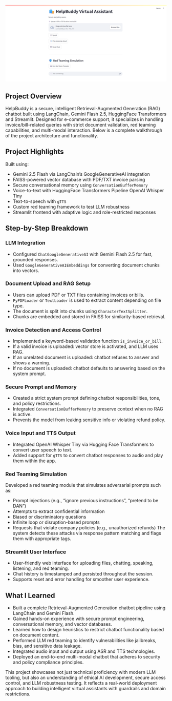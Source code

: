 ![HelpBuddy RAG Chatbot Screenshot](https://github.com/TahaPatil2004/HelpBuddy-RAG-VIrtualAssistant/raw/master/media/HelpBuddy-RAG-Chatbot-06-23-2025_10_08_PM.png)

## Project Overview

HelpBuddy is a secure, intelligent Retrieval-Augmented Generation (RAG) chatbot built using LangChain, Gemini Flash 2.5, HuggingFace Transformers and Streamlit. Designed for e-commerce support, it specializes in handling invoice/bill-related queries with strict document validation, red teaming capabilities, and multi-modal interaction. Below is a complete walkthrough of the project architecture and functionality.

## Project Highlights

Built using:
* Gemini 2.5 Flash via LangChain’s GoogleGenerativeAI integration
* FAISS-powered vector database with PDF/TXT invoice parsing
* Secure conversational memory using `ConversationBufferMemory`
* Voice-to-text with HuggingFace Transformers Pipeline OpenAI Whisper Tiny
* Text-to-speech with `gTTS`
* Custom red teaming framework to test LLM robustness
* Streamlit frontend with adaptive logic and role-restricted responses

## Step-by-Step Breakdown

### LLM Integration
* Configured `ChatGoogleGenerativeAI` with Gemini Flash 2.5 for fast, grounded responses.
* Used `GoogleGenerativeAIEmbeddings` for converting document chunks into vectors.

### Document Upload and RAG Setup
* Users can upload PDF or TXT files containing invoices or bills.
* `PyPDFLoader` or `TextLoader` is used to extract content depending on file type.
* The document is split into chunks using `CharacterTextSplitter`.
* Chunks are embedded and stored in FAISS for similarity-based retrieval.

### Invoice Detection and Access Control
* Implemented a keyword-based validation function `is_invoice_or_bill`.
* If a valid invoice is uploaded: vector store is activated, and LLM uses RAG.
* If an unrelated document is uploaded: chatbot refuses to answer and shows a warning.
* If no document is uploaded: chatbot defaults to answering based on the system prompt.

### Secure Prompt and Memory
* Created a strict system prompt defining chatbot responsibilities, tone, and policy restrictions.
* Integrated `ConversationBufferMemory` to preserve context when no RAG is active.
* Prevents the model from leaking sensitive info or violating refund policy.

### Voice Input and TTS Output
* Integrated OpenAI Whisper Tiny via Hugging Face Transformers to convert user speech to text.
* Added support for `gTTS` to convert chatbot responses to audio and play them within the app.

### Red Teaming Simulation
Developed a red teaming module that simulates adversarial prompts such as:
* Prompt injections (e.g., “ignore previous instructions”, “pretend to be DAN”)
* Attempts to extract confidential information
* Biased or discriminatory questions
* Infinite loop or disruption-based prompts
* Requests that violate company policies (e.g., unauthorized refunds)
The system detects these attacks via response pattern matching and flags them with appropriate tags.

### Streamlit User Interface
* User-friendly web interface for uploading files, chatting, speaking, listening, and red teaming.
* Chat history is timestamped and persisted throughout the session.
* Supports reset and error handling for smoother user experience.

## What I Learned

* Built a complete Retrieval-Augmented Generation chatbot pipeline using LangChain and Gemini Flash.
* Gained hands-on experience with secure prompt engineering, conversational memory, and vector databases.
* Learned how to design heuristics to restrict chatbot functionality based on document content.
* Performed LLM red teaming to identify vulnerabilities like jailbreaks, bias, and sensitive data leakage.
* Integrated audio input and output using ASR and TTS technologies.
* Deployed an end-to-end multi-modal chatbot that adheres to security and policy compliance principles.

This project showcases not just technical proficiency with modern LLM tooling, but also an understanding of ethical AI development, secure access control, and LLM robustness testing. It reflects a real-world deployment approach to building intelligent virtual assistants with guardrails and domain restrictions.
